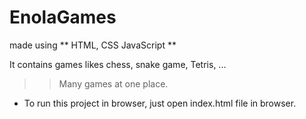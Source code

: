 # EnolaGames

made using ** HTML, CSS JavaScript **

It contains games likes chess, snake game, Tetris, ...
>> Many games at one place.

- To run this project in browser, just open index.html file in browser.
